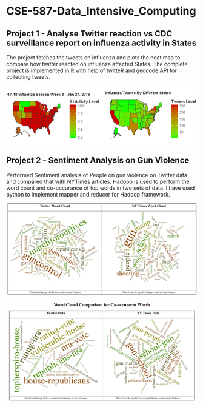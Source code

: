 # CSE-587-Data_Intensive_Computing

##

## Project 1 - Analyse Twitter reaction vs CDC surveillance report on influenza activity in States
The project fetches the tweets on influenza and plots the heat map to compare how twitter reacted on influenza affected States. The complete project is implemented in R with help of twitteR and geocode API for collecting tweets.

![HeatMap](Project1-Twitter_vs_CDC_Influenza_Analysis/pics/twt_vs_cdc.PNG)

##
##

## Project 2 - Sentiment Analysis on Gun Violence
Performed Sentiment analysis of People on gun violence on Twitter data and compared that with NYTimes articles. Hadoop is used to perform the word count and co-occurance of top words in two sets of data. I have used python to implement mapper and reducer for Hadoop framework.

![Comparison1](Project2-SentimentAnalysis/SentimentAnalysis/images/comparison1.PNG)

![Comparison2](Project2-SentimentAnalysis/SentimentAnalysis/images/comparison2.PNG)
